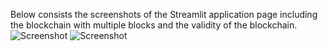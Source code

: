 Below consists the screenshots of the Streamlit application page including the blockchain with multiple blocks and the validity of the blockchain. 
![Screenshot](Screenshots/application.png)
![Screenshot](Screenshots/validity.png)